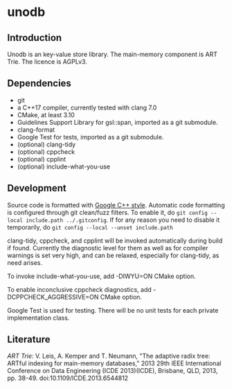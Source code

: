 # unodb

## Introduction

Unodb is an key-value store library. The main-memory component is ART
Trie. The licence is AGPLv3.

## Dependencies
*   git
*   a C++17 compiler, currently tested with clang 7.0
*   CMake, at least 3.10
*   Guidelines Support Library for gsl::span, imported as a git
    submodule.
*   clang-format
*   Google Test for tests, imported as a git submodule.
*   (optional) clang-tidy
*   (optional) cppcheck
*   (optional) cpplint
*   (optional) include-what-you-use

## Development

Source code is formatted with [Google C++ style][gc++style]. Automatic
code formatting is configured through git clean/fuzz filters. To
enable it, do `git config --local include.path ../.gitconfig`. If for
any reason you need to disable it temporarily, do `git config --local
--unset include.path`

clang-tidy, cppcheck, and cpplint will be invoked automatically during
build if found. Currently the diagnostic level for them as well as for
compiler warnings is set very high, and can be relaxed, especially for
clang-tidy, as need arises.

To invoke include-what-you-use, add -DIWYU=ON CMake option.

To enable inconclusive cppcheck diagnostics, add
-DCPPCHECK_AGGRESSIVE=ON CMake option.

Google Test is used for testing. There will be no unit tests for each
private implementation class.

## Literature

*ART Trie*: V. Leis, A. Kemper and T. Neumann, "The adaptive radix tree:
ARTful indexing for main-memory databases," 2013 29th IEEE
International Conference on Data Engineering (ICDE 2013)(ICDE),
Brisbane, QLD, 2013, pp. 38-49.
doi:10.1109/ICDE.2013.6544812

[gc++style]: https://google.github.io/styleguide/cppguide.html "Google C++ Style Guide"

